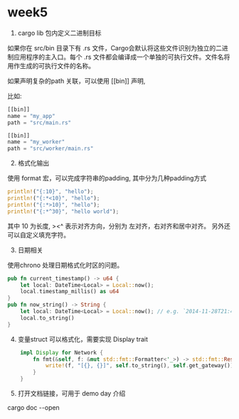 # week5

1. cargo lib 包内定义二进制目标

如果你在 src/bin 目录下有 .rs 文件，Cargo会默认将这些文件识别为独立的二进制应用程序的主入口。每个 .rs 文件都会编译成一个单独的可执行文件。文件名将用作生成的可执行文件的名称。

如果声明复杂的path 关联，可以使用 [[bin]] 声明,

比如:

```rust
[[bin]]
name = "my_app"
path = "src/main.rs"

[[bin]]
name = "my_worker"
path = "src/worker/main.rs"
```

2. 格式化输出

使用 format 宏，可以完成字符串的padding, 其中分为几种padding方式

```rust
println!("{:10}", "hello");     
println!("{:*<10}", "hello");
println!("{:*>10}", "hello");
println!("{:*^30}", "hello world");
```

其中 10 为长度, ><^ 表示对齐方向，分别为 左对齐，右对齐和居中对齐。
另外还可以自定义填充字符。

3. 日期相关

使用chrono 处理日期格式化时区的问题。

```rust
pub fn current_timestamp() -> u64 {
    let local: DateTime<Local> = Local::now();
    local.timestamp_millis() as u64
}
pub fn now_string() -> String {
    let local: DateTime<Local> = Local::now(); // e.g. `2014-11-28T21:45:59.324310806+09:00`
    local.to_string()
}
```

4. 变量struct 可以格式化，需要实现 Display trait

```rust
    impl Display for Network {
        fn fmt(&self, f: &mut std::fmt::Formatter<'_>) -> std::fmt::Result {
            write!(f, "[{}, {}]", self.to_string(), self.get_gateway())
        }
    }
```

5. 打开文档链接，可用于 demo  day 介绍

cargo doc --open